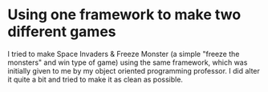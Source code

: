 # Using one framework to make two different games
I tried to make Space Invaders &amp; Freeze Monster (a simple "freeze the monsters" and win type of game) using the same framework, which was initially given to me by my object oriented programming professor.
I did alter it quite a bit and tried to make it as clean as possible.
